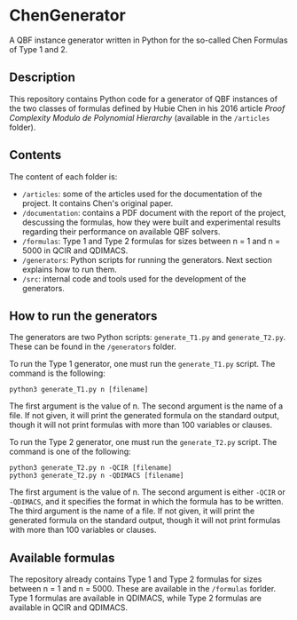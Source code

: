 # ChenGenerator
A QBF instance generator written in Python for the so-called Chen Formulas of Type 1 and 2.

## Description

This repository contains Python code for a generator of QBF instances of the two classes of formulas defined by Hubie Chen in his 2016 article _Proof Complexity Modulo de Polynomial Hierarchy_ (available in the `/articles` folder).

## Contents
The content of each folder is:

* `/articles`: some of the articles used for the documentation of the project. It contains Chen's original paper.
* `/documentation`: contains a PDF document with the report of the project, descussing the formulas, how they were built and experimental results regarding their performance on available QBF solvers.
* `/formulas`: Type 1 and Type 2 formulas for sizes between n = 1 and n = 5000 in QCIR and QDIMACS.
* `/generators`: Python scripts for running the generators. Next section explains how to run them.
* `/src`: internal code and tools used for the development of the generators.



## How to run the generators
The generators are two Python scripts: `generate_T1.py` and `generate_T2.py`. These can be found in the ```/generators``` folder.

To run the Type 1 generator, one must run the `generate_T1.py` script. The command is the following:

```
python3 generate_T1.py n [filename]
```

The first argument is the value of n. The second argument is the name of a file. If not given, it will print the generated formula on the standard output, though it will not print formulas with more than 100 variables or clauses.

To run the Type 2 generator, one must run the `generate_T2.py` script. The command is one of the following:

```
python3 generate_T2.py n -QCIR [filename]
python3 generate_T2.py n -QDIMACS [filename]
```

The  first  argument  is  the  value  of n. The second  argument  is  either `-QCIR` or `-QDIMACS`, and it specifies the format in which the formula has to be written. The third argument is the name of a file. If not given, it will print the generated formula on the standard output, though it will not print formulas with more than 100 variables or clauses.

## Available formulas
The repository already contains Type 1 and Type 2 formulas for sizes between n = 1 and n = 5000. These are available in the `/formulas` forlder. Type 1 formulas are available in QDIMACS, while Type 2 formulas are available in QCIR and QDIMACS.
